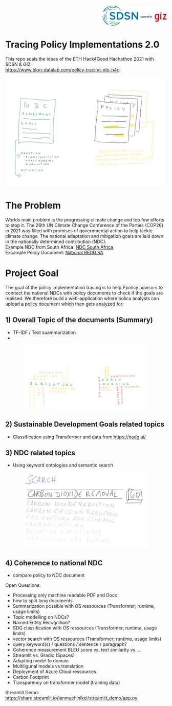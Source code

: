 <p align="right">
  <img width="200" src="https://github.com/gizdatalab/policy_tracing/blob/main/img/sdsn.png" alt="sdsn">
</p> 
    
# Tracing Policy Implementations 2.0
This repo scals the ideas of the ETH Hack4Good Hachathon 2021 with SDSN & GIZ  
https://www.blog-datalab.com/policy-tracing-nlp-h4g

<p align="center">
  <img width="600" src="https://github.com/gizdatalab/policy_tracing/blob/main/img/ndc_policy.png" alt="policy">
</p>

# The Problem
Worlds main problem is the progressing climate change and too few efforts to stop it. The 26th UN Climate Change Conference of the Parties (COP26) in 2021 was filled with promises of governmental action to help tackle climate change. The national adaptation and mitigation goals are laid down in the nationally determined contribution
(NDC).   
Example NDC from South Africa: [NDC South Africa](https://www.dffe.gov.za/sites/default/files/docs/southafricasINDCupdated2021sept.pdf)  
Excample Policy Document: [National REDD SA](https://www.researchgate.net/publication/236347801_South_Africa's_national_REDD_initiative_Assessing_the_potential_of_the_forestry_sector_on_climate_change_mitigation)

# Project Goal
The goal of the policy implementation tracing is to help Ppolicy advisors to connect the national NDCs with policy documents to check if the goals are realised.
We therefore build a web-application where polica analysts can upload a policy document which then gets analyzed for:  

## 1) Overall Topic of the documents (Summary)  
  * TF-IDF /   Text suammarization  
  * 
<p align="center">
  <img width="400" src="https://github.com/gizdatalab/policy_tracing/blob/main/img/topics.png" alt="topics">
</p>
  
## 2) Sustainable Development Goals related topics
  * Classification using Transformer and data from https://osdg.ai/ 
  
## 3) NDC related topics 
  * Using keyword ontologies and semantic search  

<p align="center">
  <img width="400" src="https://github.com/gizdatalab/policy_tracing/blob/main/img/semantic_search.png" alt="semantic_search">
</p>

## 4) Coherence to national NDC
  * compare policy to NDC document 
  
    
Open Questions:
  * Processing only machine readable PDF and Docx
  * how to split long documents
  * Summarization possible with OS ressources (Transformer; runtime, usage limits)
  * Topic modelling on NDCs?
  * Named Entity Recognition?
  * SDG classification with OS ressources (Transformer; runtime, usage limits)
  * vector search with OS ressources (Transformer; runtime, usage limits)
  * query keyword(s) / questions / sentence / paragraph?
  * Coherence measurement BLEU score vs. text similarity vs. ...
  * Streamlit vs. Gradio (Spaces)
  * Adapting model to domain
  * Multiligunal models vs translation
  * Deployment of Azure Cloud ressources
  * Carbon Footprint
  * Transparency on transformer model (training data)

Streamlit Demo:  
https://share.streamlit.io/janmuehlnikel/streamlit_demo/app.py

